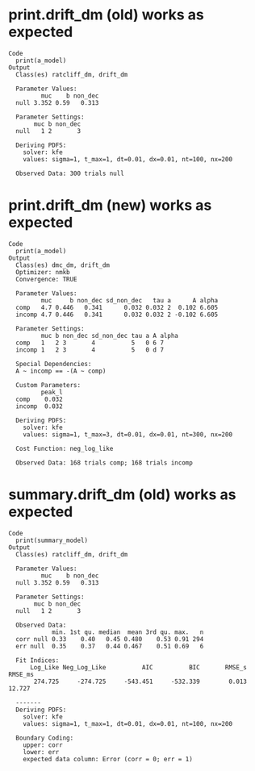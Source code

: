 # print.drift_dm (old) works as expected

    Code
      print(a_model)
    Output
      Class(es) ratcliff_dm, drift_dm
      
      Parameter Values:
             muc    b non_dec
      null 3.352 0.59   0.313
      
      Parameter Settings:
           muc b non_dec
      null   1 2       3
      
      Deriving PDFS:
        solver: kfe
        values: sigma=1, t_max=1, dt=0.01, dx=0.01, nt=100, nx=200
      
      Observed Data: 300 trials null
      

# print.drift_dm (new) works as expected

    Code
      print(a_model)
    Output
      Class(es) dmc_dm, drift_dm
      Optimizer: nmkb
      Convergence: TRUE
      
      Parameter Values:
             muc     b non_dec sd_non_dec   tau a      A alpha
      comp   4.7 0.446   0.341      0.032 0.032 2  0.102 6.605
      incomp 4.7 0.446   0.341      0.032 0.032 2 -0.102 6.605
      
      Parameter Settings:
             muc b non_dec sd_non_dec tau a A alpha
      comp   1   2 3       4          5   0 6 7    
      incomp 1   2 3       4          5   0 d 7    
      
      Special Dependencies:
      A ~ incomp == -(A ~ comp)
      
      Custom Parameters:
             peak_l
      comp    0.032
      incomp  0.032
      
      Deriving PDFS:
        solver: kfe
        values: sigma=1, t_max=3, dt=0.01, dx=0.01, nt=300, nx=200
      
      Cost Function: neg_log_like
      
      Observed Data: 168 trials comp; 168 trials incomp
      

# summary.drift_dm (old) works as expected

    Code
      print(summary_model)
    Output
      Class(es) ratcliff_dm, drift_dm
      
      Parameter Values:
             muc    b non_dec
      null 3.352 0.59   0.313
      
      Parameter Settings:
           muc b non_dec
      null   1 2       3
      
      Observed Data:
                min. 1st qu. median  mean 3rd qu. max.   n
      corr null 0.33    0.40   0.45 0.480    0.53 0.91 294
      err null  0.35    0.37   0.44 0.467    0.51 0.69   6
      
      Fit Indices:
          Log_Like Neg_Log_Like          AIC          BIC       RMSE_s      RMSE_ms 
           274.725     -274.725     -543.451     -532.339        0.013       12.727 
      
      -------
      Deriving PDFS:
        solver: kfe
        values: sigma=1, t_max=1, dt=0.01, dx=0.01, nt=100, nx=200
      
      Boundary Coding:
        upper: corr 
        lower: err 
        expected data column: Error (corr = 0; err = 1) 

